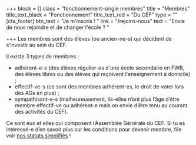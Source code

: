 +++
block = []
class = "fonctionnement-single membres"
title = "Membres"
title_text_black = "Fonctionnement"
title_text_red = "Du CEF"
type = ""
[cta_footer]
btn_text = "Je m'inscris ! "
link = "/rejoins-nous"
text = "Envie de nous rejoindre et de changer l'école ? "

+++
Les membres sont des élèves (ou ancien-ne-s) qui décident de s’investir au sein du CEF.

Il existe 3 types de membres :

* adhérent-e-s (des élèves régulier-es d'une école secondaire en FWB, des élèves libres ou des élèves qui reçoivent l'enseignement à domicile) ;
* effectif-ve-s (ce sont des membres adhérent-es, le droit de voter lors des AGs en plus) ;
* sympathisant-e-s (malheureusement, ils-elles n’ont plus l’âge d’être membre effectif-ve ou adhérent-e mais on envie d’être tenu au courant des activités du CEF).

Ce sont eux et elles qui composent l’Assemblée Générale du CEF. Si tu es intéressé-e d’en savoir plus sur les conditions pour devenir membre, file voir [nos statuts simplifiés](https://res.cloudinary.com/cefasbl/image/upload/v1597139289/statuts-simplifies_vdef_wketkb.pdf) !